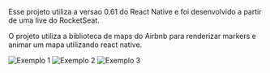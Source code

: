 Esse projeto utiliza a versao 0.61 do React Native e foi desenvolvido a partir de uma live do RocketSeat.

O projeto utiliza a biblioteca de maps do Airbnb para renderizar markers e animar um mapa utilizando react native.



![Exemplo 1](https://github.com/quixote15/airbnb-clone-react-native/blob/master/images/exemplo1.png)
![Exemplo 2](https://github.com/quixote15/airbnb-clone-react-native/blob/master/images/exemplo2.png)
![Exemplo 3](https://github.com/quixote15/airbnb-clone-react-native/blob/master/images/exemplo3.png)